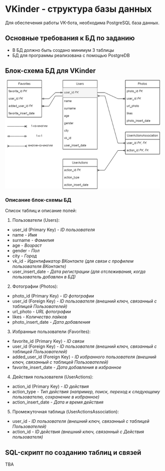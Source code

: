 # VKinder - структура базы данных

Для обеспечения работы VK-бота, необходима PostgreSQL база данных. 

## Основные требования к БД по заданию
* В БД должно быть создано минимум 3 таблицы
* БД для программы реализована с помощью PostgreDB

## Блок-схема БД для VKinder
![Блок-схема](db_structure.drawio.png)

### Описание блок-схемы БД
Список таблиц и описание полей:
1. Пользователи (Users):
- user_id (Primary Key) - _ID пользователя_
- name - _Имя_ 
- surname - _Фамилия_ 
- age - _Возраст_ 
- gender - _Пол_ 
- city - _Город_ 
- vk_id - _Идентификатор ВКонтакте (для связи с профилем пользователя ВКонтакте)_
- user_insert_date - _Дата регистрации (для отслеживания, когда пользователь добавлен в БД)_

2. Фотографии (Photos):
- photo_id (Primary Key) - _ID фотографии_ 
- user_id (Foreign Key) - _ID пользователя (внешний ключ, связанный с таблицей Пользователей)_
- url_photo - _URL фотографии_ 
- likes - _Количество лайков_ 
- photo_insert_date - _Дата добавления_

3. Избранные пользователи (Favorites):
- favorite_id (Primary Key) - _ID связи_
- user_id (Foreign Key) - _ID пользователя (внешний ключ, связанный с таблицей Пользователей)_
- added_user_id (Foreign Key) - _ID избранного пользователя (внешний ключ, связанный с таблицей Пользователей)_
- favorite_insert_date - _Дата добавления в избранное_

4. Действия пользователя (UserActions):
- action_id (Primary Key) - _ID действия_
- action_type - _Тип действия (например, поиск, переход к следующему пользователю, сохранение в избранное)_
- action_insert_date - _Дата и время действия_

5.  Промежуточная таблица (UserActionsAssociation):
- user_id - _ID пользователя (внешний ключ, связанный с таблицей Пользователей)_
- action_id - _ID действия (внешний ключ, связанный с Действия пользователя)_
## SQL-скрипт по созданию таблиц и связей

TBA